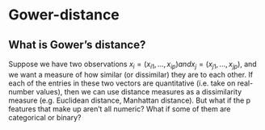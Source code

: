 # Gower-distance

## What is Gower’s distance?

Suppose we have two observations $x_i = (x_{i1}, \dots, x_{ip}) and x_j = (x_{j1}, \dots, x_{jp})$, and we want a measure of how similar (or dissimilar) they are to each other. If each of the entries in these two vectors are quantitative (i.e. take on real-number values), then we can use distance measures as a dissimilarity measure (e.g. Euclidean distance, Manhattan distance). But what if the p features that make up aren’t all numeric? What if some of them are categorical or binary?
